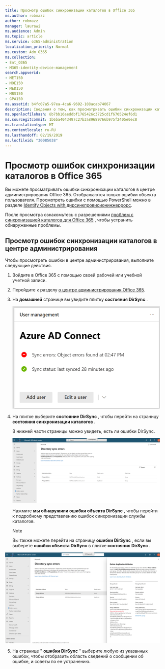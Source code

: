 ```yaml
---
title: Просмотр ошибок синхронизации каталогов в Office 365
ms.author: robmazz
author: robmazz
manager: laurawi
ms.audience: Admin
ms.topic: article
ms.service: o365-administration
localization_priority: Normal
ms.custom: Adm_O365
ms.collection:
- Ent_O365
- M365-identity-device-management
search.appverid:
- MET150
- MOE150
- MED150
- MBS150
- GPA150
ms.assetid: b4fc07a5-97ea-4ca6-9692-108acab74067
description: Сведения о том, как просматривать ошибки синхронизации каталогов в центре администрирования Office 365.
ms.openlocfilehash: 8b7bb16aeddbf1765426c3725cd1f670524ef6d1
ms.sourcegitcommit: 1b6ba4043497c27b3a89689766b975f2405e0ec8
ms.translationtype: MT
ms.contentlocale: ru-RU
ms.lasthandoff: 02/19/2019
ms.locfileid: "30085038"
---
```

# <a name="view-directory-synchronization-errors-in-office-365"></a>Просмотр ошибок синхронизации каталогов в Office 365

Вы можете просматривать ошибки синхронизации каталогов в центре администрирования Office 365. Отображаются только ошибки объекта пользователя. Просмотреть ошибки с помощью PowerShell можно в разделе [Identify Objects with дирсинкпровисионинжеррорс](https://docs.microsoft.com/azure/active-directory/hybrid/how-to-connect-syncservice-duplicate-attribute-resiliency).

После просмотра ознакомьтесь с разрешениями [проблем с синхронизацией каталогов для Office 365](fix-problems-with-directory-synchronization.md) , чтобы устранить обнаруженные проблемы.
  
## <a name="view-directory-synchronization-errors-in-the-admin-center"></a>Просмотр ошибок синхронизации каталогов в центре администрирования

Чтобы просмотреть ошибки в центре администрирования, выполните следующие действия.
  
1. Войдите в Office 365 с помощью своей рабочей или учебной учетной записи. 
    
2. Перейдите к разделу [о центре администрирования Office 365](https://support.office.com/article/758befc4-0888-4009-9f14-0d147402fd23).
    
3. На **домашней** странице вы увидите плитку **состояния DirSync** . 
    
    ![Плитка состояния DirSync в предварительной версии центра администрирования](media/060006e9-de61-49d5-8979-e77cda198e71.png)
  
4. На плитке выберите **состояние DirSync** , чтобы перейти на страницу **состояния синхронизации каталогов** . 
    
    В нижней части страницы можно увидеть, есть ли ошибки DirSync.
    
    ![На странице состояния синхронизации каталогов можно увидеть, есть ли ошибки в объектах DirSync.](media/882094a3-80d3-4aae-b90b-78b27047974c.png)
  
    Нажмите **мы обнаружили ошибки объекта DirSync** , чтобы перейти к подробному представлению ошибок синхронизации службы каталогов. 
    
    > [!NOTE]
    > Вы также можете перейти на страницу **ошибки DirSync** , если вы выберете **ошибки объекта DirSync** в плитке **состояния DirSync** . 
  
![Страница "ошибки DirSync"](media/a6e302d4-6be7-4e3a-b4b5-81c5a2c02952.png)
  
5. На странице " **ошибки DirSync** " выберите любую из указанных ошибок, чтобы отобразить область сведений о сообщении об ошибке, и советы по ее устранению. 
